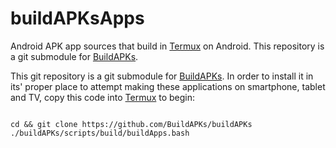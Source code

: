 # buildAPKsApps
Android APK app sources that build in [Termux](https://github.com/termux) on Android. This repository is a git submodule for [BuildAPKs](https://github.com/BuildAPKs/buildAPKs).

This git repository is a git submodule for [BuildAPKs](https://github.com/BuildAPKs/buildAPKs).  In order to install it in its' proper place to attempt making these applications on smartphone, tablet and TV, copy this code into [Termux](https://github.com/termux) to begin:

```

cd && git clone https://github.com/BuildAPKs/buildAPKs
./buildAPKs/scripts/build/buildApps.bash

```
<!-- README.md EOF -->
